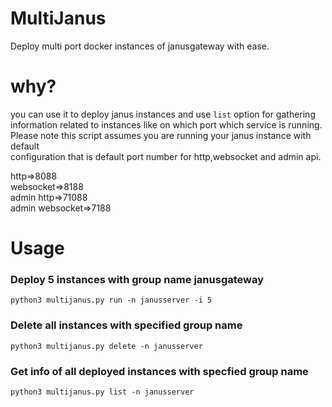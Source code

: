 # MultiJanus
Deploy multi port docker instances of janusgateway with ease.

# why?
you can use it to deploy janus instances and use `list` option for gathering  
information related to instances like on which port which service is running.
Please note this script assumes you are running your janus instance with default  
configuration that is default port number for http,websocket and admin api. 

http=>8088  
websocket=>8188  
admin http=>71088  
admin websocket=>7188

# Usage

### Deploy 5 instances with group name janusgateway
    python3 multijanus.py run -n janusserver -i 5

### Delete all instances with specified group name 
    python3 multijanus.py delete -n janusserver

### Get info of all deployed instances with specfied group name
    python3 multijanus.py list -n janusserver          

